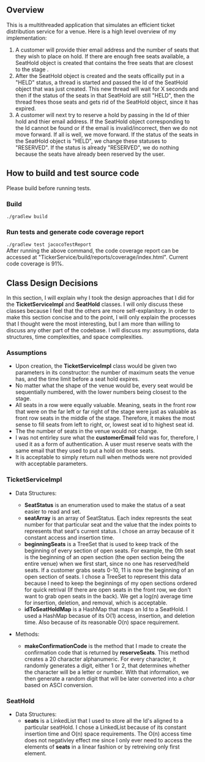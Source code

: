 ## Overview
This is a multithreaded application that simulates an efficient ticket distribution service for a venue. Here is a high level overview of my implementation:
1. A customer will provide thier email address and the number of seats that they wish to place on hold. If there are enough free seats available, a SeatHold object is created that contains the free seats that are closest to the stage . 
2. After the SeatHold object is created and the seats officailly put in a "HELD" status, a thread is started and passed the Id of the SeatHold object that was just created. This new thread will wait for X seconds and then if the status of the seats in that SeatHold are still "HELD", then the thread frees those seats and gets rid of the SeatHold object, since it has expired.
3. A customer will next try to reserve a hold by passing in the Id of thier hold and thier email address. If the SeatHold object corresponding to the Id cannot be found or if the email is invalid/incorrect, then we do not move forward. If all is well, we move forward. If the status of the seats in the SeatHold object is "HELD", we change these statuses to "RESERVED". If the status is already "RESERVED", we do nothing because the seats have already been reserved by the user. 

## How to build and test source code
Please build before running tests.

### Build
```./gradlew build```

### Run tests and generate code coverage report
```./gradlew test jacocoTestReport```   
After running the above command, the code coverage report can be accessed at "TickerService/build/reports/coverage/index.html". Current code coverage is 91%.



## Class Design Decisions
In this section, I will explain why I took the design approaches that I did for the **TicketServiceImpl** and **SeatHold** classes. I will only discuss these classes because I feel that the others are more self-explanitory. In order to make this section concise and to the point, I will only explain the processes that I thought were the most interesting, but I am more than willing to discuss any other part of the codebase. I will discuss my: assumptions, data structures, time complexities, and space complexities.


### Assumptions
* Upon creation, the **TicketServiceImpl** class would be given two parameters in its constructor: the number of maximum seats the venue has, and the time limit before a seat hold expires.
* No matter what the shape of the venue would be, every seat would be sequentially numbered, with the lower numbers being closest to the stage.
* All seats in a row were equally valuable. Meaning, seats in the front row that were on the far left or far right of the stage were just as valuable as front row seats in the middle of the stage. Therefore, it makes the most sense to fill seats from left to right, or, lowest seat id to highest seat id.
* The the number of seats in the venue would not change.
* I was not entirley sure what the **customerEmail** feild was for, therefore, I used it as a form of authentication. A user must reserve seats with the same email that they used to put a hold on those seats.
* It is acceptable to simply return null when methods were not provided with acceptable parameters.


### TicketServiceImpl  
- Data Structures:
  * **SeatStatus** is an enumeration used to make the status of a seat easier to read and set.
  * **seatArray** is an array of SeatStatus. Each index represnts the seat number for that particular seat and the value that the index points to represents that seat's current status. I chose an array because of it constant access and insertion time.
  * **beginningSeats** is a TreeSet that is used to keep track of the beginning of every section of open seats. For example, the 0th seat is the beginning of an open section (the open section being the entire venue) when we first start, since no one has reserved/held seats. If a customer grabs seats 0-10, 11 is now the beginning of an open section of seats. I chose a TreeSet to represent this data because I need to keep the beginnings of my open sections ordered for quick retrival (If there are open seats in the front row, we don't want to grab open seats in the back). We get a log(n) average time for insertion, deletion, and removal, which is acceptable.
  * **idToSeatHoldMap** is a HashMap that maps an Id to a SeatHold. I used a HashMap becasue of its O(1) access, insertion, and deletion time. Also because of its reasonable O(n) space requirement.
  
- Methods:
  * **makeConfirmationCode** is the method that I made to create the confirmation code that is returned by **reserveSeats**. This method creates a 20 character alphanumeric. For every character, it randomly generates a digit, either 1 or 2, that determines whether the character will be a letter or number. With that information, we then generate a random digit that will be later converted into a _char_ based on ASCI conversion.


### SeatHold
- Data Structures:
  * **seats** is a LinkedList that I used to store all the Id's aligned to a particular seatHold. I chose a LinkedList because of its constant insertion time and O(n) space requirements. The O(n) access time does not negativley effect me since I only ever need to access the elements of **seats** in a linear fashion or by retreiving only first element.
   


